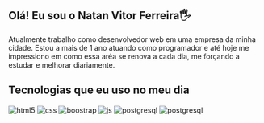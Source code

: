 ## Olá! Eu sou o Natan Vitor Ferreira🖐️
 Atualmente trabalho como desenvolvedor web em uma empresa da minha cidade.
 Estou a mais de 1 ano atuando como programador e até hoje me impressiono em como essa aréa se renova a cada dia, me forçando a estudar e melhorar diariamente.

## Tecnologias que eu uso no meu dia

<div style="display: inline_block">
  <img align="center" alt="html5" src="https://img.shields.io/badge/HTML5-E34F26?style=for-the-badge&logo=html5&logoColor=white" />
  <img align="center" alt="css" src="https://img.shields.io/badge/CSS3-1572B6?style=for-the-badge&logo=css3&logoColor=white" />
  <img align="center" alt="boostrap" src="https://img.shields.io/badge/Bootstrap-563D7C?style=for-the-badge&logo=bootstrap&logoColor=white" />
  <img align="center" alt="js" src="https://img.shields.io/badge/JavaScript-F7DF1E?style=for-the-badge&logo=javascript&logoColor=black" />
  <img align="center" alt="postgresql" src="https://img.shields.io/badge/Laravel-E34F26?style=for-the-badge&logo=laravel&logoColor=white" />
  <img align="center" alt="postgresql" src="https://img.shields.io/badge/Oracle-316192?style=for-the-badge&logo=oracle&logoColor=white" />
</div><br/>
